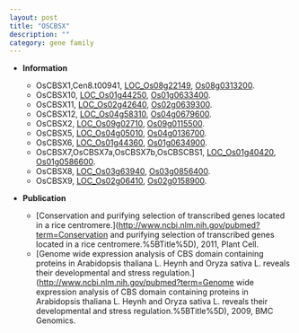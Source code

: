 ```yaml
---
layout: post
title: "OSCBSX"
description: ""
category: gene family
---
```


* **Information**  
    + OsCBSX1,Cen8.t00941, [LOC_Os08g22149](http://rice.uga.edu/cgi-bin/ORF_infopage.cgi?orf=LOC_Os08g22149), [Os08g0313200](http://rapdb.dna.affrc.go.jp/viewer/gbrowse_details/irgsp1?name=Os08g0313200).
    + OsCBSX10, [LOC_Os01g44250](http://rice.uga.edu/cgi-bin/ORF_infopage.cgi?orf=LOC_Os01g44250), [Os01g0633400](http://rapdb.dna.affrc.go.jp/viewer/gbrowse_details/irgsp1?name=Os01g0633400).
    + OsCBSX11, [LOC_Os02g42640](http://rice.uga.edu/cgi-bin/ORF_infopage.cgi?orf=LOC_Os02g42640), [Os02g0639300](http://rapdb.dna.affrc.go.jp/viewer/gbrowse_details/irgsp1?name=Os02g0639300).
    + OsCBSX12, [LOC_Os04g58310](http://rice.uga.edu/cgi-bin/ORF_infopage.cgi?orf=LOC_Os04g58310), [Os04g0679600](http://rapdb.dna.affrc.go.jp/viewer/gbrowse_details/irgsp1?name=Os04g0679600).
    + OsCBSX2, [LOC_Os09g02710](http://rice.uga.edu/cgi-bin/ORF_infopage.cgi?orf=LOC_Os09g02710), [Os09g0115500](http://rapdb.dna.affrc.go.jp/viewer/gbrowse_details/irgsp1?name=Os09g0115500).
    + OsCBSX5, [LOC_Os04g05010](http://rice.uga.edu/cgi-bin/ORF_infopage.cgi?orf=LOC_Os04g05010), [Os04g0136700](http://rapdb.dna.affrc.go.jp/viewer/gbrowse_details/irgsp1?name=Os04g0136700).
    + OsCBSX6, [LOC_Os01g44360](http://rice.uga.edu/cgi-bin/ORF_infopage.cgi?orf=LOC_Os01g44360), [Os01g0634900](http://rapdb.dna.affrc.go.jp/viewer/gbrowse_details/irgsp1?name=Os01g0634900).
    + OsCBSX7,OsCBSX7a,OsCBSX7b,OsCBSCBS1, [LOC_Os01g40420](http://rice.uga.edu/cgi-bin/ORF_infopage.cgi?orf=LOC_Os01g40420), [Os01g0586600](http://rapdb.dna.affrc.go.jp/viewer/gbrowse_details/irgsp1?name=Os01g0586600).
    + OsCBSX8, [LOC_Os03g63940](http://rice.uga.edu/cgi-bin/ORF_infopage.cgi?orf=LOC_Os03g63940), [Os03g0856400](http://rapdb.dna.affrc.go.jp/viewer/gbrowse_details/irgsp1?name=Os03g0856400).
    + OsCBSX9, [LOC_Os02g06410](http://rice.uga.edu/cgi-bin/ORF_infopage.cgi?orf=LOC_Os02g06410), [Os02g0158900](http://rapdb.dna.affrc.go.jp/viewer/gbrowse_details/irgsp1?name=Os02g0158900).

* **Publication**  
    + [Conservation and purifying selection of transcribed genes located in a rice centromere.](http://www.ncbi.nlm.nih.gov/pubmed?term=Conservation and purifying selection of transcribed genes located in a rice centromere.%5BTitle%5D), 2011, Plant Cell.
    + [Genome wide expression analysis of CBS domain containing proteins in Arabidopsis thaliana L. Heynh and Oryza sativa L. reveals their developmental and stress regulation.](http://www.ncbi.nlm.nih.gov/pubmed?term=Genome wide expression analysis of CBS domain containing proteins in Arabidopsis thaliana L. Heynh and Oryza sativa L. reveals their developmental and stress regulation.%5BTitle%5D), 2009, BMC Genomics.


